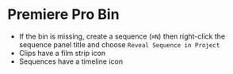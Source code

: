 # Premiere Pro Bin

- If the bin is missing, create a sequence (`⌘N`) then right-click the sequence panel title and choose `Reveal Sequence in Project`
- Clips have a film strip icon
- Sequences have a timeline icon
